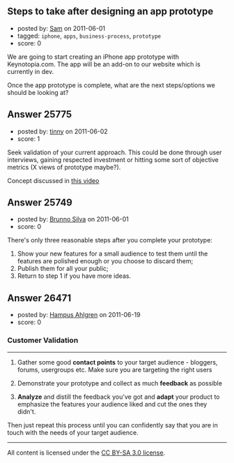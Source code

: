 ## Steps to take after designing an app prototype

- posted by: [Sam](https://stackexchange.com/users/-1/10234-sam) on 2011-06-01
- tagged: `iphone`, `apps`, `business-process`, `prototype`
- score: 0

We are going to start creating an iPhone app prototype with Keynotopia.com. The app will be an add-on to our website which is currently in dev. 

Once the app prototype is complete, what are the next steps/options we should be looking at?


## Answer 25775

- posted by: [tinny](https://stackexchange.com/users/-1/10522-tinny) on 2011-06-02
- score: 1

<p>Seek validation of your current approach. This could be done through user interviews, gaining respected investment or hitting some sort of objective metrics (X views of prototype maybe?).</p>

<p>Concept discussed in <a href="http://www.youtube.com/watch?v=zcbG_Le8040" rel="nofollow">this video</a></p>



## Answer 25749

- posted by: [Brunno Silva](https://stackexchange.com/users/-1/9710-brunno-silva) on 2011-06-01
- score: 0

There's only three reasonable steps after you complete your prototype:

 1. Show your new features for a small audience to test them until the features are polished enough or you choose to discard them;
 2. Publish them for all your public;
 3. Return to step 1 if you have more ideas.


## Answer 26471

- posted by: [Hampus Ahlgren](https://stackexchange.com/users/-1/11332-hampus-ahlgren) on 2011-06-19
- score: 0

### Customer Validation ###

----------


1. Gather some good **contact points** to your target audience - bloggers, forums, usergroups etc. Make sure you are targeting the right users
 
2. Demonstrate your prototype and collect as much **feedback** as possible
 
3. **Analyze** and distill the feedback you've got and **adapt** your product to emphasize the features your audience liked and cut the ones they didn't.

Then just repeat this process until you can confidently say that you are in touch with the needs of your target audience.



---

All content is licensed under the [CC BY-SA 3.0 license](https://creativecommons.org/licenses/by-sa/3.0/).
